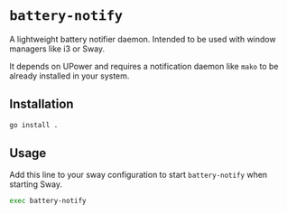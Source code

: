 # `battery-notify`

A lightweight battery notifier daemon. Intended to be used with window managers like i3 or Sway.

It depends on UPower and requires a notification daemon like `mako` to be already installed in your system.

## Installation

```bash
go install .
```

## Usage

Add this line to your sway configuration to start `battery-notify` when starting Sway.

```bash
exec battery-notify
```
